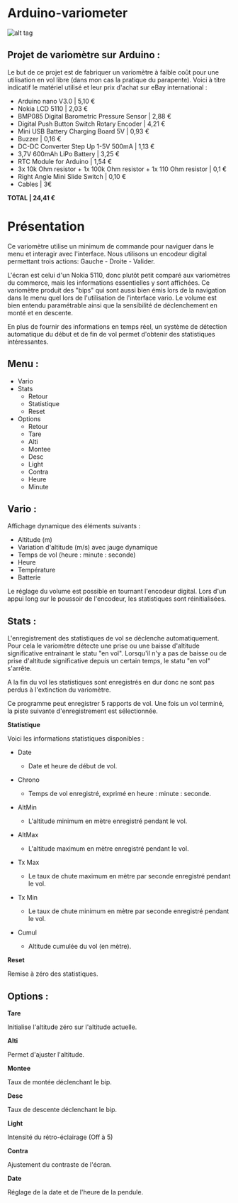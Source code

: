 Arduino-variometer
==================

![alt tag](https://github.com/sinseman/Arduino-variometer/blob/master/Variometer.png?raw=true)


Projet de variomètre sur Arduino :
--------------

Le but de ce projet est de fabriquer un variomètre à faible coût pour une utilisation en vol libre (dans mon cas la pratique du parapente).
Voici à titre indicatif le matériel utilisé et leur prix d'achat sur eBay international :

- Arduino nano V3.0	| 5,10 €
- Nokia LCD 5110 | 2,03 €
- BMP085 Digital Barometric Pressure Sensor	| 2,88 €
- Digital Push Button Switch Rotary Encoder	| 4,21 €
- Mini USB Battery Charging Board 5V | 0,93 €
- Buzzer | 0,16 €
- DC-DC Converter Step Up 1-5V 500mA | 1,13 €
- 3,7V 600mAh LiPo Battery | 3,25 €
- RTC Module for Arduino | 1,54 €
- 3x 10k Ohm resistor + 1x 100k Ohm resistor + 1x 110 Ohm resistor | 0,1 €
- Right Angle Mini Slide Switch | 0,10 €	
- Cables | 3€

**TOTAL	| 24,41 €**


Présentation
==================

Ce variomètre utilise un minimum de commande pour naviguer dans le menu et interagir avec l'interface. Nous utilisons un encodeur digital permettant trois actions: Gauche - Droite - Valider.

L'écran est celui d'un Nokia 5110, donc plutôt petit comparé aux variomètres du commerce, mais les informations essentielles y sont affichées. Ce variomètre produit des "bips" qui sont aussi bien émis lors de la navigation dans le menu quel lors de l'utilisation de l'interface vario. 
Le volume est bien entendu paramétrable ainsi que la sensibilité de déclenchement en monté et en descente.

En plus de fournir des informations en temps réel, un système de détection automatique du début et de fin de vol permet d'obtenir des statistiques intéressantes.


Menu :
--------------

- Vario
- Stats
	- Retour
	- Statistique
	- Reset
- Options
	- Retour
	- Tare
	- Alti
	- Montee
	- Desc
	- Light
	- Contra
	- Heure
	- Minute

Vario :
--------------

Affichage dynamique des éléments suivants :

- Altitude (m)
- Variation d'altitude (m/s) avec jauge dynamique
- Temps de vol (heure : minute : seconde)
- Heure
- Température
- Batterie

Le réglage du volume est possible en tournant l'encodeur digital.
Lors d'un appui long sur le poussoir de l'encodeur, les statistiques sont réinitialisées.


Stats :
--------------

L'enregistrement des statistiques de vol se déclenche automatiquement.
Pour cela le variomètre détecte une prise ou une baisse d'altitude significative entrainant le statu "en vol".
Lorsqu'il n'y a pas de baisse ou de prise d'altitude significative depuis un certain temps, le statu "en vol" s'arrête.

A la fin du vol les statistiques sont enregistrés en dur donc ne sont pas perdus à l'extinction du variomètre.

Ce programme peut enregistrer 5 rapports de vol. Une fois un vol terminé, la piste suivante d'enregistrement est sélectionnée.


**Statistique**

Voici les informations statistiques disponibles :

- Date
	- Date et heure de début de vol.

- Chrono
	- Temps de vol enregistré, exprimé en heure : minute : seconde.

- AltMin
	- L'altitude minimum en mètre enregistré pendant le vol.

- AltMax
	- L'altitude maximum en mètre enregistré pendant le vol.

- Tx Max
	- Le taux de chute maximum en mètre par seconde enregistré pendant le vol.

- Tx Min
	- Le taux de chute minimum en mètre par seconde enregistré pendant le vol.

- Cumul
	- Altitude cumulée du vol (en mètre).

**Reset**

Remise à zéro des statistiques.


Options :
--------------

**Tare**

Initialise l'altitude zéro sur l'altitude actuelle.

**Alti**

Permet d'ajuster l'altitude.

**Montee**

Taux de montée déclenchant le bip.

**Desc**

Taux de descente déclenchant le bip.

**Light**

Intensité du rétro-éclairage (Off à 5)

**Contra**

Ajustement du contraste de l'écran.

**Date**

Réglage de la date et de l'heure de la pendule.